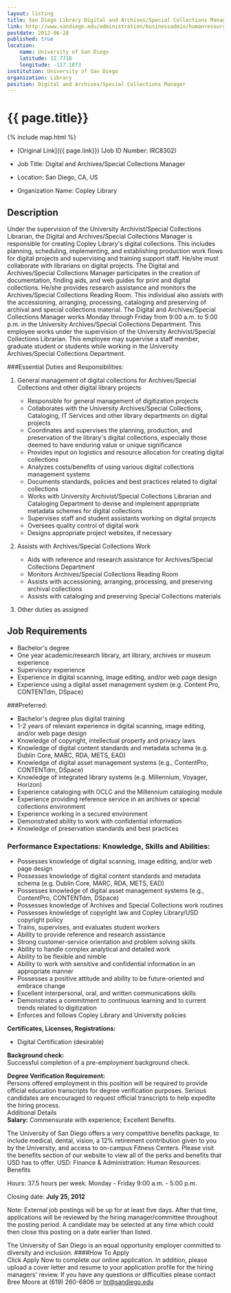 ```yaml
---
layout: listing
title: San Diego Library Digital and Archives/Special Collections Manager
link: http://www.sandiego.edu/administration/businessadmin/humanresources/jobopportunities/openings.php
postdate: 2012-06-28
published: true
location:
    name: University of San Diego
    latitude: 32.7718
    longitude: -117.1873
institution: University of San Diego
organization: Library
position: Digital and Archives/Special Collections Manager
---
```



# {{ page.title}}

{% include map.html %}



* [Original Link]({{ page.link}}) (Job ID Number: IRC8302)


* Job Title:		Digital and Archives/Special Collections Manager
* Location:		San Diego, CA, US
* Organization Name:		Copley Library


## Description
	
Under the supervision of the University Archivist/Special Collections Librarian, the Digital and Archives/Special Collections Manager is responsible for creating Copley Library's digital collections.  This includes planning, scheduling, implementing, and establishing production work flows for digital projects and supervising and training support staff.  He/she must collaborate with librarians on digital projects. The Digital and Archives/Special Collections Manager participates in the creation of documentation, finding aids, and web guides for print and digital collections. He/she provides research assistance and monitors the Archives/Special Collections Reading Room. This individual also assists with the accessioning, arranging, processing, cataloging and preserving of archival and special collections material.  The Digital and Archives/Special Collections Manager works Monday through Friday from 9:00 a.m. to 5:00 p.m. in the University Archives/Special Collections Department.  This employee works under the supervision of the University Archivist/Special Collections Librarian.  This employee may supervise a staff member, graduate student or students while working in the University Archives/Special Collections Department.
 
###Essential Duties and Responsibilities:
 
1. General management of digital collections for Archives/Special Collections and other digital library projects

	* Responsible for general management of digitization projects
	* Collaborates with the University Archives/Special Collections, Cataloging, IT Services and other library departments on digital projects 
	* Coordinates and supervises the planning, production, and preservation of  the library's digital collections, especially those deemed to have enduring value or unique  significance
	* Provides input on logistics and resource allocation for creating digital collections
	* Analyzes costs/benefits of using various digital collections management systems
	* Documents standards, policies and best practices related to digital collections
	* Works with University Archivist/Special Collections Librarian and Cataloging Department to devise and implement appropriate metadata schemes for digital collections
	* Supervises staff and student assistants working on digital projects
	* Oversees quality control of digital work
	* Designs appropriate project websites, if necessary
	
2. Assists with Archives/Special Collections Work

	* Aids with reference and research assistance for Archives/Special Collections Department
	* Monitors Archives/Special Collections Reading Room
	* Assists with  accessioning, arranging, processing, and preserving archival collections
	* Assists with cataloging and preserving Special Collections materials
	
3. Other duties as assigned

## Job Requirements		
* Bachelor's degree
* One year academic/research library, art library, archives or museum experience
* Supervisory experience
* Experience in digital scanning, image editing, and/or web page design
* Experience using a digital asset management system (e.g. Content Pro, CONTENTdm, DSpace)

###Preferred:
* Bachelor's degree plus digital training
* 1-2 years of relevant experience in digital scanning, image editing, and/or web page design
* Knowledge of copyright, intellectual property and privacy laws
* Knowledge of digital content standards and metadata schema (e.g. Dublin Core, MARC, RDA, METS, EAD)
* Knowledge of digital asset management systems (e.g., ContentPro, CONTENTdm, DSpace)
* Knowledge of integrated library systems (e.g. Millennium, Voyager, Horizon)
* Experience cataloging with OCLC and the Millennium cataloging module
* Experience providing reference service in an archives or special collections environment
* Experience working in a secured environment
* Demonstrated ability to work with confidential information
* Knowledge of preservation standards and best practices

### Performance Expectations: Knowledge, Skills and Abilities:
 
* Possesses knowledge of digital scanning, image editing, and/or web page design
* Possesses knowledge of digital content standards and metadata schema (e.g. Dublin Core, MARC, RDA, METS, EAD)
* Possesses knowledge of digital asset management systems (e.g., ContentPro, CONTENTdm, DSpace)
* Possesses knowledge of Archives and Special Collections work routines
* Possesses knowledge of copyright law and Copley Library/USD copyright policy
* Trains, supervises, and evaluates student workers
* Ability to provide reference and research assistance
* Strong customer-service orientation and problem solving skills
* Ability to handle complex analytical and detailed work
* Ability to be flexible and nimble
* Ability to work with sensitive and confidential information in an appropriate manner
* Possesses a positive attitude and ability to be future-oriented and embrace change
* Excellent interpersonal, oral, and written communications skills
* Demonstrates a commitment to continuous learning and to current trends related to digitization
* Enforces and follows Copley Library and University policies

**Certificates, Licenses, Registrations:**
 
* Digital Certification (desirable)

**Background check:**  
Successful completion of a pre-employment background check.
 
**Degree Verification Requirement:**  
Persons offered employment in this position will be required to provide official education transcripts for degree verification purposes.  Serious candidates are encouraged to request official transcripts to help expedite the hiring process.   
Additional Details		
**Salary:** Commensurate with experience; Excellent Benefits. 
 
The University of San Diego offers a very competitive benefits package, to include medical, dental, vision, a 12% retirement contribution given to you by the University, and access to on-campus Fitness Centers.  Please visit the benefits section of our website to view all of the perks and benefits that USD has to offer. USD: Finance & Administration: Human Resources: Benefits
 
Hours: 37.5 hours per week.  Monday - Friday 9:00 a.m. - 5:00 p.m.  
 
Closing date: **July 25, 2012**  
 
Note: External job postings will be up for at least five days. After that time, applications will be reviewed by the hiring manager/committee throughout the posting period. A candidate may be selected at any time which could then close this posting on a date earlier than listed.
 
The University of San Diego is an equal opportunity employer committed to diversity and inclusion.
####How To Apply		
Click Apply Now to complete our online application. In addition, please upload a cover letter and resume to your application profile for the hiring managers' review.  If you have any questions or difficulties please contact Bree Moore at (619) 260-6806 or hr@sandiego.edu
